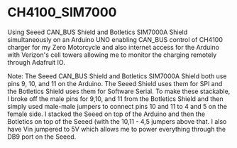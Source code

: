 # CH4100_SIM7000
Using Seeed CAN_BUS Shield and Botletics SIM7000A Shield simultaneously on an Arduino UNO enabling CAN_BUS control of CH4100 charger
for my Zero Motorcycle and also internet access for the Arduino with Verizon's cell towers allowing me to monitor the charging
remotely through Adafruit IO.

Note: The Seeed CAN_BUS Shield and Botletics SIM7000A Shield both use pins 9, 10, and 11 on the Arduino.  The Seeed Shield uses them
for SPI and the Botletics Shield uses them for Software Serial.  To make these stackable, I broke off the male pins for 9,10, and 11
from the Botletics Shield and then simply used male-male jumpers to connect pins 10 and 11 to 4 and 5 on the female side.  I stacked
the Seeed on top of the Arduino and then the Botletics on top of the Seeed (with the 10,11 - 4,5 jumpers above that.  I also have
Vin jumpered to 5V which allows me to power everything through the DB9 port on the Seeed.

